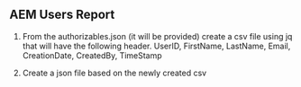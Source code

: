 ## AEM Users Report

1. From the authorizables.json (it will be provided) create a csv file using jq that will have the following header.
UserID, FirstName, LastName, Email, CreationDate, CreatedBy, TimeStamp

2. Create a json file based on the newly created csv

